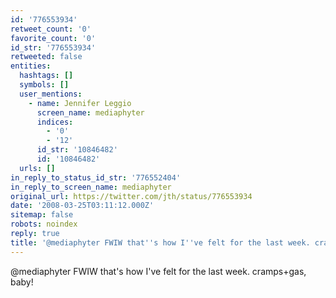 ```yaml
---
id: '776553934'
retweet_count: '0'
favorite_count: '0'
id_str: '776553934'
retweeted: false
entities:
  hashtags: []
  symbols: []
  user_mentions:
    - name: Jennifer Leggio
      screen_name: mediaphyter
      indices:
        - '0'
        - '12'
      id_str: '10846482'
      id: '10846482'
  urls: []
in_reply_to_status_id_str: '776552404'
in_reply_to_screen_name: mediaphyter
original_url: https://twitter.com/jth/status/776553934
date: '2008-03-25T03:11:12.000Z'
sitemap: false
robots: noindex
reply: true
title: '@mediaphyter FWIW that''s how I''ve felt for the last week. cramps+gas, baby!'
---
```


@mediaphyter FWIW that's how I've felt for the last week. cramps+gas, baby!